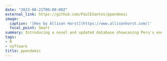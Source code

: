 ```yaml
---
date: "2023-08-21T00:00:00Z"
external_link: https://github.com/PaulESantos/ppendemic
image:
  caption: '[Hex by Allison Horst](https://www.allisonhorst.com/)'
  focal_point: Smart
summary: Introducing a novel and updated database showcasing Peru's endemic plants. This meticulously compiled and revised botanical collection encompasses a remarkable assemblage of over 7249 distinct species.
tags:
- R
- software
title: ppendemic
---
```


